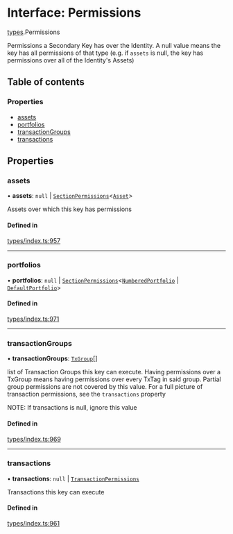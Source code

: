# Interface: Permissions

[types](../wiki/types).Permissions

Permissions a Secondary Key has over the Identity. A null value means the key has
  all permissions of that type (e.g. if `assets` is null, the key has permissions over all
  of the Identity's Assets)

## Table of contents

### Properties

- [assets](../wiki/types.Permissions#assets)
- [portfolios](../wiki/types.Permissions#portfolios)
- [transactionGroups](../wiki/types.Permissions#transactiongroups)
- [transactions](../wiki/types.Permissions#transactions)

## Properties

### assets

• **assets**: ``null`` \| [`SectionPermissions`](../wiki/types.SectionPermissions)<[`Asset`](../wiki/api.entities.Asset.Asset)\>

Assets over which this key has permissions

#### Defined in

[types/index.ts:957](https://github.com/PolymeshAssociation/polymesh-sdk/blob/46129005/src/types/index.ts#L957)

___

### portfolios

• **portfolios**: ``null`` \| [`SectionPermissions`](../wiki/types.SectionPermissions)<[`NumberedPortfolio`](../wiki/api.entities.NumberedPortfolio.NumberedPortfolio) \| [`DefaultPortfolio`](../wiki/api.entities.DefaultPortfolio.DefaultPortfolio)\>

#### Defined in

[types/index.ts:971](https://github.com/PolymeshAssociation/polymesh-sdk/blob/46129005/src/types/index.ts#L971)

___

### transactionGroups

• **transactionGroups**: [`TxGroup`](../wiki/types.TxGroup)[]

list of Transaction Groups this key can execute. Having permissions over a TxGroup
  means having permissions over every TxTag in said group. Partial group permissions are not
  covered by this value. For a full picture of transaction permissions, see the `transactions` property

NOTE: If transactions is null, ignore this value

#### Defined in

[types/index.ts:969](https://github.com/PolymeshAssociation/polymesh-sdk/blob/46129005/src/types/index.ts#L969)

___

### transactions

• **transactions**: ``null`` \| [`TransactionPermissions`](../wiki/types.TransactionPermissions)

Transactions this key can execute

#### Defined in

[types/index.ts:961](https://github.com/PolymeshAssociation/polymesh-sdk/blob/46129005/src/types/index.ts#L961)
